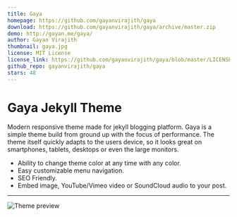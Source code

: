 ```yaml
---
title: Gaya
homepage: https://github.com/gayanvirajith/gaya
download: https://github.com/gayanvirajith/gaya/archive/master.zip
demo: http://gayan.me/gaya/
author: Gayan Virajith
thumbnail: gaya.jpg
license: MIT License
license_link: https://github.com/gayanvirajith/gaya/blob/master/LICENSE.md
github_repo: gayanvirajith/gaya
stars: 48
---
```


# Gaya Jekyll Theme

Modern responsive theme made for jekyll blogging platform. Gaya is a
simple theme build from ground up with the focus of performance. The
theme itself quickly adapts to the users device, so it looks great on
smartphones, tablets, desktops or even the large monitors.

- Ability to change theme color at any time with any color.
- Easy customizable menu navigation.
- SEO Friendly.
- Embed image, YouTube/Vimeo video or SoundCloud audio to your post.

---

![Theme
preview](http://gayan.me/thumbnails/gaya-jekyll-theme-preview-590x300.png
"Gaya jekyll theme")
